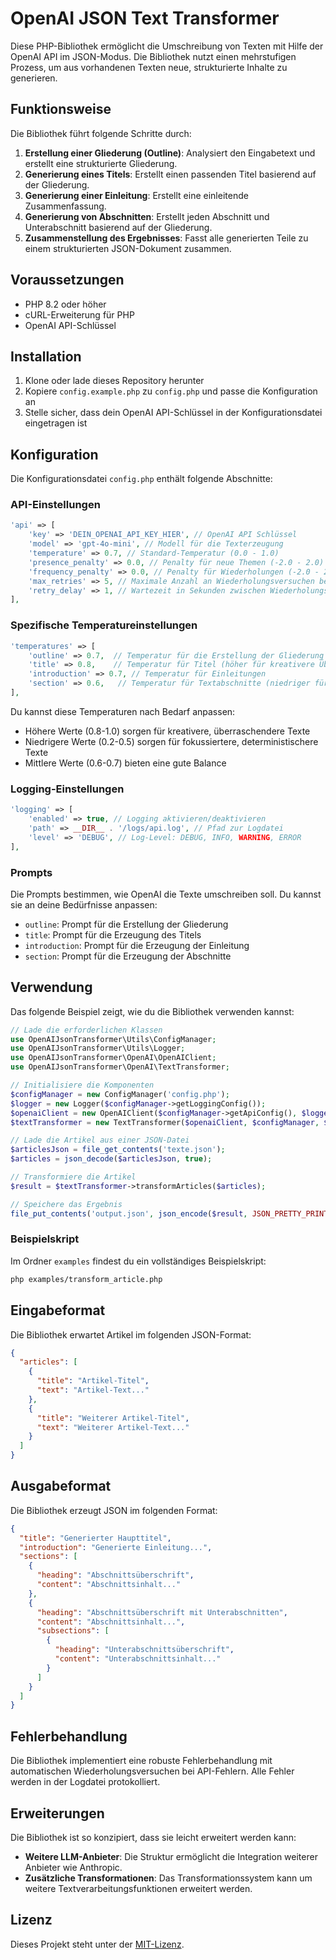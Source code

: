 # OpenAI JSON Text Transformer

Diese PHP-Bibliothek ermöglicht die Umschreibung von Texten mit Hilfe der OpenAI API im JSON-Modus. Die Bibliothek nutzt einen mehrstufigen Prozess, um aus vorhandenen Texten neue, strukturierte Inhalte zu generieren.

## Funktionsweise

Die Bibliothek führt folgende Schritte durch:

1. **Erstellung einer Gliederung (Outline)**: Analysiert den Eingabetext und erstellt eine strukturierte Gliederung.
2. **Generierung eines Titels**: Erstellt einen passenden Titel basierend auf der Gliederung.
3. **Generierung einer Einleitung**: Erstellt eine einleitende Zusammenfassung.
4. **Generierung von Abschnitten**: Erstellt jeden Abschnitt und Unterabschnitt basierend auf der Gliederung.
5. **Zusammenstellung des Ergebnisses**: Fasst alle generierten Teile zu einem strukturierten JSON-Dokument zusammen.

## Voraussetzungen

- PHP 8.2 oder höher
- cURL-Erweiterung für PHP
- OpenAI API-Schlüssel

## Installation

1. Klone oder lade dieses Repository herunter
2. Kopiere `config.example.php` zu `config.php` und passe die Konfiguration an
3. Stelle sicher, dass dein OpenAI API-Schlüssel in der Konfigurationsdatei eingetragen ist

## Konfiguration

Die Konfigurationsdatei `config.php` enthält folgende Abschnitte:

### API-Einstellungen

```php
'api' => [
    'key' => 'DEIN_OPENAI_API_KEY_HIER', // OpenAI API Schlüssel
    'model' => 'gpt-4o-mini', // Modell für die Texterzeugung
    'temperature' => 0.7, // Standard-Temperatur (0.0 - 1.0)
    'presence_penalty' => 0.0, // Penalty für neue Themen (-2.0 - 2.0)
    'frequency_penalty' => 0.0, // Penalty für Wiederholungen (-2.0 - 2.0)
    'max_retries' => 5, // Maximale Anzahl an Wiederholungsversuchen bei Fehlern
    'retry_delay' => 1, // Wartezeit in Sekunden zwischen Wiederholungsversuchen
],
```

### Spezifische Temperatureinstellungen

```php
'temperatures' => [
    'outline' => 0.7,  // Temperatur für die Erstellung der Gliederung
    'title' => 0.8,    // Temperatur für Titel (höher für kreativere Überschriften)
    'introduction' => 0.7, // Temperatur für Einleitungen
    'section' => 0.6,   // Temperatur für Textabschnitte (niedriger für sachlicheren Text)
],
```

Du kannst diese Temperaturen nach Bedarf anpassen:
- Höhere Werte (0.8-1.0) sorgen für kreativere, überraschendere Texte
- Niedrigere Werte (0.2-0.5) sorgen für fokussiertere, deterministischere Texte
- Mittlere Werte (0.6-0.7) bieten eine gute Balance

### Logging-Einstellungen

```php
'logging' => [
    'enabled' => true, // Logging aktivieren/deaktivieren
    'path' => __DIR__ . '/logs/api.log', // Pfad zur Logdatei
    'level' => 'DEBUG', // Log-Level: DEBUG, INFO, WARNING, ERROR
],
```

### Prompts

Die Prompts bestimmen, wie OpenAI die Texte umschreiben soll. Du kannst sie an deine Bedürfnisse anpassen:

- `outline`: Prompt für die Erstellung der Gliederung
- `title`: Prompt für die Erzeugung des Titels
- `introduction`: Prompt für die Erzeugung der Einleitung
- `section`: Prompt für die Erzeugung der Abschnitte

## Verwendung

Das folgende Beispiel zeigt, wie du die Bibliothek verwenden kannst:

```php
// Lade die erforderlichen Klassen
use OpenAIJsonTransformer\Utils\ConfigManager;
use OpenAIJsonTransformer\Utils\Logger;
use OpenAIJsonTransformer\OpenAI\OpenAIClient;
use OpenAIJsonTransformer\OpenAI\TextTransformer;

// Initialisiere die Komponenten
$configManager = new ConfigManager('config.php');
$logger = new Logger($configManager->getLoggingConfig());
$openaiClient = new OpenAIClient($configManager->getApiConfig(), $logger);
$textTransformer = new TextTransformer($openaiClient, $configManager, $logger);

// Lade die Artikel aus einer JSON-Datei
$articlesJson = file_get_contents('texte.json');
$articles = json_decode($articlesJson, true);

// Transformiere die Artikel
$result = $textTransformer->transformArticles($articles);

// Speichere das Ergebnis
file_put_contents('output.json', json_encode($result, JSON_PRETTY_PRINT));
```

### Beispielskript

Im Ordner `examples` findest du ein vollständiges Beispielskript:

```bash
php examples/transform_article.php
```

## Eingabeformat

Die Bibliothek erwartet Artikel im folgenden JSON-Format:

```json
{
  "articles": [
    {
      "title": "Artikel-Titel",
      "text": "Artikel-Text..."
    },
    {
      "title": "Weiterer Artikel-Titel",
      "text": "Weiterer Artikel-Text..."
    }
  ]
}
```

## Ausgabeformat

Die Bibliothek erzeugt JSON im folgenden Format:

```json
{
  "title": "Generierter Haupttitel",
  "introduction": "Generierte Einleitung...",
  "sections": [
    {
      "heading": "Abschnittsüberschrift",
      "content": "Abschnittsinhalt..."
    },
    {
      "heading": "Abschnittsüberschrift mit Unterabschnitten",
      "content": "Abschnittsinhalt...",
      "subsections": [
        {
          "heading": "Unterabschnittsüberschrift",
          "content": "Unterabschnittsinhalt..."
        }
      ]
    }
  ]
}
```

## Fehlerbehandlung

Die Bibliothek implementiert eine robuste Fehlerbehandlung mit automatischen Wiederholungsversuchen bei API-Fehlern. Alle Fehler werden in der Logdatei protokolliert.

## Erweiterungen

Die Bibliothek ist so konzipiert, dass sie leicht erweitert werden kann:

- **Weitere LLM-Anbieter**: Die Struktur ermöglicht die Integration weiterer Anbieter wie Anthropic.
- **Zusätzliche Transformationen**: Das Transformationssystem kann um weitere Textverarbeitungsfunktionen erweitert werden.

## Lizenz

Dieses Projekt steht unter der [MIT-Lizenz](LICENSE). 